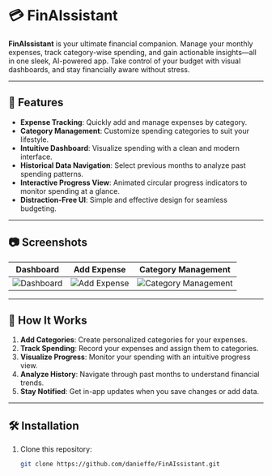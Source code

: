 # 💳 FinAIssistant

**FinAIssistant** is your ultimate financial companion. Manage your monthly expenses, track category-wise spending, and gain actionable insights—all in one sleek, AI-powered app. Take control of your budget with visual dashboards, and stay financially aware without stress.

---

## 🚀 Features

- **Expense Tracking**: Quickly add and manage expenses by category.
- **Category Management**: Customize spending categories to suit your lifestyle.
- **Intuitive Dashboard**: Visualize spending with a clean and modern interface.
- **Historical Data Navigation**: Select previous months to analyze past spending patterns.
- **Interactive Progress View**: Animated circular progress indicators to monitor spending at a glance.
- **Distraction-Free UI**: Simple and effective design for seamless budgeting.

---

## 📷 Screenshots

| **Dashboard**                           | **Add Expense**                        | **Category Management**                 |
|-----------------------------------------|----------------------------------------|-----------------------------------------|
| ![Dashboard](https://github.com/danieffe/FinAIssistant/assets/dashboard.png) | ![Add Expense](https://github.com/danieffe/FinAIssistant/assets/add-expense.png) | ![Category Management](https://github.com/danieffe/FinAIssistant/assets/category-management.png) |

---

## 📖 How It Works

1. **Add Categories**: Create personalized categories for your expenses.
2. **Track Spending**: Record your expenses and assign them to categories.
3. **Visualize Progress**: Monitor your spending with an intuitive progress view.
4. **Analyze History**: Navigate through past months to understand financial trends.
5. **Stay Notified**: Get in-app updates when you save changes or add data.

---

## 🛠️ Installation

1. Clone this repository:
   ```bash
   git clone https://github.com/danieffe/FinAIssistant.git
